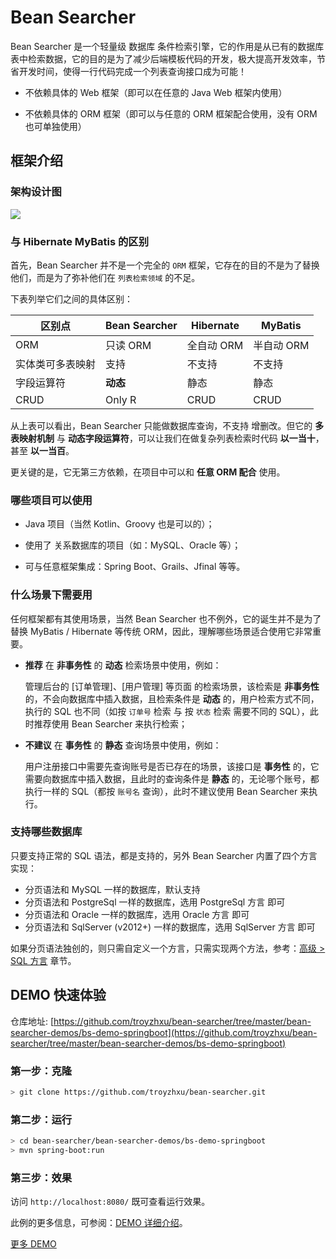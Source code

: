 
# Bean Searcher

Bean Searcher 是一个轻量级 数据库 条件检索引擎，它的作用是从已有的数据库表中检索数据，它的目的是为了减少后端模板代码的开发，极大提高开发效率，节省开发时间，使得一行代码完成一个列表查询接口成为可能！

* 不依赖具体的 Web 框架（即可以在任意的 Java Web 框架内使用）

* 不依赖具体的 ORM 框架（即可以与任意的 ORM 框架配合使用，没有 ORM 也可单独使用）

## 框架介绍

### 架构设计图

![](/architecture.jpg)

### 与 Hibernate MyBatis 的区别

首先，Bean Searcher 并不是一个完全的 `ORM` 框架，它存在的目的不是为了替换他们，而是为了弥补他们在 `列表检索领域` 的不足。

下表列举它们之间的具体区别：

区别点 | Bean Searcher | Hibernate | MyBatis
-|-|-|-
ORM | 只读 ORM | 全自动 ORM | 半自动 ORM
实体类可多表映射 | 支持 | 不支持 | 不支持
字段运算符 | **动态** | 静态 | 静态
CRUD | Only R | CRUD | CRUD

从上表可以看出，Bean Searcher 只能做数据库查询，不支持 增删改。但它的 **多表映射机制** 与 **动态字段运算符**，可以让我们在做复杂列表检索时代码 **以一当十**，甚至 **以一当百**。

更关键的是，它无第三方依赖，在项目中可以和 **任意 ORM 配合** 使用。

### 哪些项目可以使用

* Java 项目（当然 Kotlin、Groovy 也是可以的）；

* 使用了 关系数据库的项目（如：MySQL、Oracle 等）；

* 可与任意框架集成：Spring Boot、Grails、Jfinal 等等。

### 什么场景下需要用

任何框架都有其使用场景，当然 Bean Searcher 也不例外，它的诞生并不是为了替换 MyBatis / Hibernate 等传统 ORM，因此，理解哪些场景适合使用它非常重要。

* **推荐** 在 **非事务性** 的 **动态** 检索场景中使用，例如：

  管理后台的 [订单管理]、[用户管理] 等页面 的检索场景，该检索是 **非事务性** 的，不会向数据库中插入数据，且检索条件是 **动态** 的，用户检索方式不同，执行的 SQL 也不同（如按 `订单号` 检索 与 按 `状态` 检索 需要不同的 SQL），此时推荐使用 Bean Searcher 来执行检索；

* **不建议** 在 **事务性** 的 **静态** 查询场景中使用，例如：

  用户注册接口中需要先查询账号是否已存在的场景，该接口是 **事务性** 的，它需要向数据库中插入数据，且此时的查询条件是 **静态** 的，无论哪个账号，都执行一样的 SQL（都按 `账号名` 查询），此时不建议使用 Bean Searcher 来执行。

### 支持哪些数据库

只要支持正常的 SQL 语法，都是支持的，另外 Bean Searcher 内置了四个方言实现：

* 分页语法和 MySQL 一样的数据库，默认支持
* 分页语法和 PostgreSql 一样的数据库，选用 PostgreSql 方言 即可
* 分页语法和 Oracle 一样的数据库，选用 Oracle 方言 即可
* 分页语法和 SqlServer (v2012+) 一样的数据库，选用 SqlServer 方言 即可

如果分页语法独创的，则只需自定义一个方言，只需实现两个方法，参考：[高级 > SQL 方言](/guide/latest/advance.html#sql-方言（dialect）) 章节。

## DEMO 快速体验

仓库地址: [https://github.com/troyzhxu/bean-searcher/tree/master/bean-searcher-demos/bs-demo-springboot](https://github.com/troyzhxu/bean-searcher/tree/master/bean-searcher-demos/bs-demo-springboot)

### 第一步：克隆

```bash
> git clone https://github.com/troyzhxu/bean-searcher.git
```

### 第二步：运行

```bash
> cd bean-searcher/bean-searcher-demos/bs-demo-springboot
> mvn spring-boot:run
```

### 第三步：效果

访问 `http://localhost:8080/` 既可查看运行效果。

此例的更多信息，可参阅：[DEMO 详细介绍](https://github.com/troyzhxu/bean-searcher/tree/master/bean-searcher-demos/bs-demo-springboot)。

[更多 DEMO](https://github.com/troyzhxu/bean-searcher/tree/master/bean-searcher-demos)
